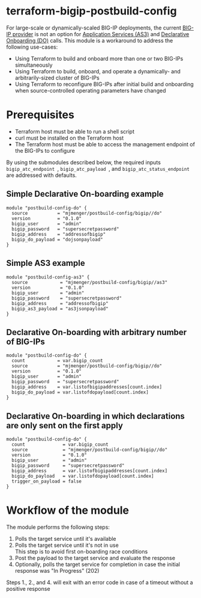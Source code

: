 # terraform-bigip-postbuild-config

For large-scale or dynamically-scaled BIG-IP deployments, the current [BIG-IP provider](https://registry.terraform.io/providers/F5Networks/bigip/latest/docs) is not an option for [Application Services (AS3)](https://clouddocs.f5.com/products/extensions/f5-appsvcs-extension/latest/) and [Declarative Onboarding (DO)](https://clouddocs.f5.com/products/extensions/f5-declarative-onboarding/latest/) calls. This module is a workaround to address the following use-cases:

- Using Terraform to build and onboard more than one or two BIG-IPs simultaneously
- Using Terraform to build, onboard, and operate a dynamically- and arbitrarily-sized cluster of BIG-IPs
- Using Terraform to reconfigure BIG-IPs after initial build and onboarding when source-controlled operating parameters have changed

# Prerequisites
- Terraform host must be able to run a shell script 
- curl must be installed on the Terraform host
- The Terraform host must be able to access the management endpoint of the BIG-IPs to configure

By using the submodules described below, the required inputs ```bigip_atc_endpoint ```, ```bigip_atc_payload ```, and ```bigip_atc_status_endpoint ``` are addressed with defaults.

## Simple Declarative On-boarding example

```hcl
module "postbuild-config-do" {
  source           = "mjmenger/postbuild-config/bigip//do"
  version          = "0.1.0"
  bigip_user       = "admin"
  bigip_password   = "supersecretpassword"
  bigip_address    = "addressofbigip"
  bigip_do_payload = "dojsonpayload"
}
```

## Simple AS3 example

```hcl
module "postbuild-config-as3" {
  source            = "mjmenger/postbuild-config/bigip//as3"
  version           = "0.1.0"
  bigip_user        = "admin"
  bigip_password    = "supersecretpassword"
  bigip_address     = "addressofbigip"
  bigip_as3_payload = "as3jsonpayload"
}
```

## Declarative On-boarding with arbitrary number of BIG-IPs

```hcl
module "postbuild-config-do" {
  count            = var.bigip_count
  source           = "mjmenger/postbuild-config/bigip//do"
  version          = "0.1.0"
  bigip_user       = "admin"
  bigip_password   = "supersecretpassword"
  bigip_address    = var.listofbigipaddresses[count.index]
  bigip_do_payload = var.listofdopayload[count.index]
}
```

## Declarative On-boarding in which declarations are only sent on the first apply
```hcl
module "postbuild-config-do" {
  count              = var.bigip_count
  source             = "mjmenger/postbuild-config/bigip//do"
  version            = "0.1.0"
  bigip_user         = "admin"
  bigip_password     = "supersecretpassword"
  bigip_address      = var.listofbigipaddresses[count.index]
  bigip_do_payload   = var.listofdopayload[count.index]
  trigger_on_payload = false
}
```

# Workflow of the module

The module performs the following steps:

1. Polls the target service until it's available
2. Polls the target service until it's not in use  
This step is to avoid first on-boarding race conditions
3. Post the payload to the target service and evaluate the response
4. Optionally, polls the target service for completion in case the initial response was "In Progress" (202)

Steps 1., 2., and 4. will exit with an error code in case of a timeout without a positive response
